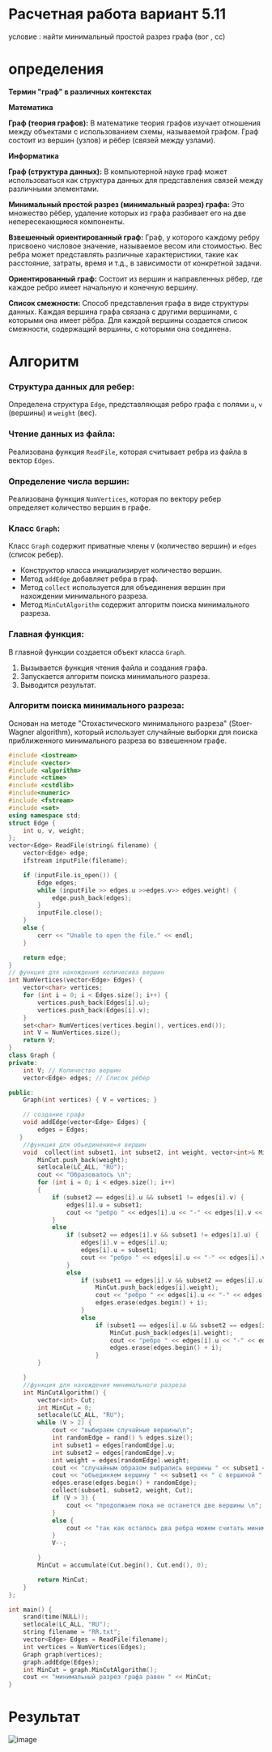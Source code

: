 # Расчетная работа вариант 5.11
условие : найти минимальный простой разрез графа (вог , сс)
# определения
**Термин "граф" в различных контекстах**

**Математика**

**Граф (теория графов):** В математике теория графов изучает отношения между объектами с использованием схемы, называемой графом. Граф состоит из вершин (узлов) и рёбер (связей между узлами).

**Информатика**

**Граф (структура данных):** В компьютерной науке граф может использоваться как структура данных для представления связей между различными элементами.

**Минимальный простой разрез (минимальный разрез) графа:** Это множество рёбер, удаление которых из графа разбивает его на две непересекающиеся компоненты.

**Взвешенный ориентированный граф:** Граф, у которого каждому ребру присвоено числовое значение, называемое весом или стоимостью. Вес ребра может представлять различные характеристики, такие как расстояние, затраты, время и т.д., в зависимости от конкретной задачи.

**Ориентированный граф:** Состоит из вершин и направленных рёбер, где каждое ребро имеет начальную и конечную вершину.

**Список смежности:** Способ представления графа в виде структуры данных. Каждая вершина графа связана с другими вершинами, с которыми она имеет рёбра. Для каждой вершины создается список смежности, содержащий вершины, с которыми она соединена.

# Алгоритм

### Структура данных для ребер:

Определена структура `Edge`, представляющая ребро графа с полями `u`, `v` (вершины) и `weight` (вес).

### Чтение данных из файла:

Реализована функция `ReadFile`, которая считывает ребра из файла в вектор `Edges`.

### Определение числа вершин:

Реализована функция `NumVertices`, которая по вектору ребер определяет количество вершин в графе.

### Класс `Graph`:

Класс `Graph` содержит приватные члены `V` (количество вершин) и `edges` (список ребер).
- Конструктор класса инициализирует количество вершин.
- Метод `addEdge` добавляет ребра в граф.
- Метод `collect` используется для объединения вершин при нахождении минимального разреза.
- Метод `MinCutAlgorithm` содержит алгоритм поиска минимального разреза.

### Главная функция:

В главной функции создается объект класса `Graph`.
1. Вызывается функция чтения файла и создания графа.
2. Запускается алгоритм поиска минимального разреза.
3. Выводится результат.

### Алгоритм поиска минимального разреза:

Основан на методе "Стохастического минимального разреза" (Stoer-Wagner algorithm), который использует случайные выборки для поиска приближенного минимального разреза во взвешенном графе.

```cpp
#include <iostream>
#include <vector>
#include <algorithm>
#include <ctime>
#include <cstdlib>
#include<numeric>
#include <fstream>
#include <set>
using namespace std;
struct Edge {
    int u, v, weight;
};
vector<Edge> ReadFile(string& filename) {
    vector<Edge> edge;
    ifstream inputFile(filename);

    if (inputFile.is_open()) {
        Edge edges;
        while (inputFile >> edges.u >>edges.v>> edges.weight) {
            edge.push_back(edges);
        }
        inputFile.close();
    }
    else {
        cerr << "Unable to open the file." << endl;
    }

    return edge;
}
// функция для нахождения количесива вершин
int NumVertices(vector<Edge> Edges) {
    vector<char> vertices;
    for (int i = 0; i < Edges.size(); i++) {
        vertices.push_back(Edges[i].u);
        vertices.push_back(Edges[i].v);
    }
    set<char> NumVertices(vertices.begin(), vertices.end());
    int V = NumVertices.size();
    return V;
}
class Graph {
private:
    int V; // Количество вершин
    vector<Edge> edges; // Список рёбер

public:
    Graph(int vertices) { V = vertices; }

    // создание графа
    void addEdge(vector<Edge> Edges) {
        edges = Edges;
   }
    //функция для обьединение=я вершин
    void  collect(int subset1, int subset2, int weight, vector<int>& MinCut) {
        MinCut.push_back(weight);
        setlocale(LC_ALL, "RU");
        cout << "Образовалось \n";
        for (int i = 0; i < edges.size(); i++)
        {
            if (subset2 == edges[i].u && subset1 != edges[i].v) {
                edges[i].u = subset1;
                cout << "ребро " << edges[i].u << "-" << edges[i].v << "\n";
            }
            else
                if (subset2 == edges[i].v && subset1 != edges[i].u) {
                    edges[i].v = edges[i].u;
                    edges[i].u = subset1;
                    cout << "ребро " << edges[i].u << "-" << edges[i].v << "\n";
                }
                else
                    if (subset1 == edges[i].v && subset2 == edges[i].u) {
                        MinCut.push_back(edges[i].weight);
                        cout << "ребро " << edges[i].u << "-" << edges[i].v << "\n";
                        edges.erase(edges.begin() + i);
                    }
                    else
                        if (subset1 == edges[i].u && subset2 == edges[i].v) {
                            MinCut.push_back(edges[i].weight);
                            cout << "ребро " << edges[i].u << "-" << edges[i].v << "\n";
                            edges.erase(edges.begin() + i);
                        }
        }

    }
    //функция для нахождения минимального разреза
    int MinCutAlgorithm() {
        vector<int> Cut;
        int MinCut = 0;
        setlocale(LC_ALL, "RU");
        while (V > 2) {
            cout << "выбираем случайные вершины\n";
            int randomEdge = rand() % edges.size();
            int subset1 = edges[randomEdge].u;
            int subset2 = edges[randomEdge].v;
            int weight = edges[randomEdge].weight;
            cout << "случайным образом выбрались вершины " << subset1 << " и " << subset2 << "\n";
            cout << "объединяем вершину " << subset1 << " с вершиной " << subset2 << "\n";
            edges.erase(edges.begin() + randomEdge);
            collect(subset1, subset2, weight, Cut);
            if (V > 3) {
                cout << "продолжаем пока не останется две вершины \n";
            }
            else {
                cout << "так как осталось два ребра можем считать минимальный разрез \n";
            }
            V--;

        }
        MinCut = accumulate(Cut.begin(), Cut.end(), 0);

        return MinCut;
    }
};

int main() {
    srand(time(NULL));
    setlocale(LC_ALL, "RU");
    string filename = "RR.txt";
    vector<Edge> Edges = ReadFile(filename);
    int vertices = NumVertices(Edges);
    Graph graph(vertices);
    graph.addEdge(Edges);
    int MinCut = graph.MinCutAlgorithm();
    cout << "минимальный разрез графа равен " << MinCut;
}
```
# Результат
![image](https://github.com/iis-32170x/RPIIS/assets/148863144/5964dead-3100-4723-8ddd-bb11c0840bf4)
